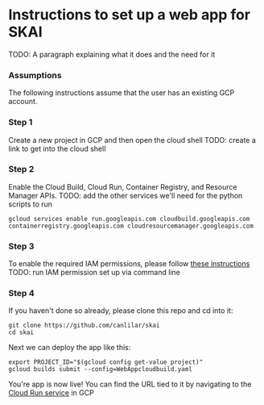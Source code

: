 # Instructions to set up a web app for SKAI
TODO: A paragraph explaining what it does and the need for it

### Assumptions
The following instructions assume that the user has an existing GCP account. 

### Step 1
Create a new project in GCP and then open the cloud shell
TODO: create a link to get into the cloud shell

### Step 2
Enable the Cloud Build, Cloud Run, Container Registry, and Resource Manager APIs. TODO: add the other services we'll need for the python scripts to run
```
gcloud services enable run.googleapis.com cloudbuild.googleapis.com containerregistry.googleapis.com cloudresourcemanager.googleapis.com
```

### Step 3
To enable the required IAM permissions, please follow [these instructions](https://cloud.google.com/build/docs/deploying-builds/deploy-cloud-run#cloud-run) 
TODO: run IAM permission set up via command line

### Step 4
If you haven't done so already, please clone this repo and cd into it:
```
git clone https://github.com/canlilar/skai
cd skai
```
Next we can deploy the app like this:
```
export PROJECT_ID="$(gcloud config get-value project)"
gcloud builds submit --config=WebAppcloudbuild.yaml
```
You're app is now live! You can find the URL tied to it by navigating to the [Cloud Run service](https://console.cloud.google.com/run?enableapi=true&_ga=2.194155556.883783791.1666026522-1856103480.1665675816) in GCP 
